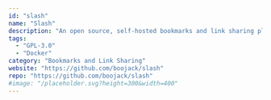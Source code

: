 ```yaml
---
id: "slash"
name: "Slash"
description: "An open source, self-hosted bookmarks and link sharing platform."
tags:
  - "GPL-3.0"
  - "Docker"
category: "Bookmarks and Link Sharing"
website: "https://github.com/boojack/slash"
repo: "https://github.com/boojack/slash"
#image: "/placeholder.svg?height=300&width=400"
---
```


